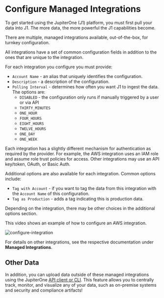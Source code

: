 # Configure Managed Integrations

To get started using the JupiterOne (J1) platform, you must first pull your data into J1. The more data, the more powerful the J1 capabilities become.

There are multiple, managed integrations available, out-of-the-box, for turnkey configuration.

All integrations have a set of common configuration fields in addition to the ones that are unique to the integration.

For each integration you configure you must provide:

- `Account Name` - an alias that uniquely identifies the configuration.
- `Description` - a description of the configuration.
- `Polling Interval` - determines how often you want J1 to ingest the data. The options are:
  - `DISABLED`  - the configuration only runs if manually triggered by a user or via API
  - `THIRTY_MINUTES`
  - `ONE_HOUR`
  - `FOUR_HOURS`
  - `EIGHT_HOURS`
  - `TWELVE_HOURS`
  - `ONE_DAY`
  - `ONE_WEEK`

Each integration has a slightly different mechanism for authentication as required by the provider. For example, the AWS integration uses an IAM role and assume role trust policies for access. Other integrations may use an API key/token, OAuth, or Basic Auth.

Additional options are also available for each integration. Common options include:

- `Tag with Account` - if you want to tag the data from this integration with the `Account Name` of this configuration. 
- `Tag as Production` - adds a tag indicating this is production data. 

Depending on the integration, there may be other choices in the additional options section.

This video shows an example of how to configure an AWS integration.

![configure-integration](../assets/j1-aws-config-720p.gif)



For details on other integrations, see the respective documentation under **Managed Integrations**.

## Other Data

In addition, you can upload data outside of these managed integrations using the JupiterOne [API client or CLI](../APIs_and-integrations/APIs/j1-client-and-cli.md). This feature allows you to centrally track, monitor, and visualize any of your data, such as on-premise systems and security and compliance artifacts!